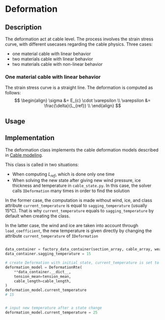 # Deformation

## Description

The deformation act at cable level. The process involves the strain stress curve, with different usecases regarding the cable physics. Three cases:
- one material cable with linear behavior
- two materials cable with linear behavior
- two materials cable with non-linear behavior

### One material cable with linear behavior

The strain stress curve is a straight line. The deformation is computed as follows:
$$
\begin{align}
    \sigma &= E_{c} \cdot \varepsilon \\
    \varepsilon &= \frac{\delta}{L_{ref}} \\
\end{align}
$$
## Usage


## Implementation

The deformation class implements the cable deformation models described in [Cable modeling](ug_cable_model.md#physics-based-cable-model).

This class is called in two situations:

- When computing $L_{ref}$, which is done only one time
- When solving the new state after giving new wind pressure, ice thickness and temperature in `cable_state.py`. In this case, the solver calls `IDeformation` many times in order to find the solution

In the former case, the computation is made without wind, ice, and class attribute `current_temperature` is equal to `sagging_temperature` (usually 15°C). That is why `current_temperature` equals to `sagging_temperature` by default when creating the class.

In the latter case, the wind and ice are taken into account through `load_coefficient`, the new temperature is given directly by changing the attribute `current_temperature` of `IDeformation`

```python

data_container = factory_data_container(section_array, cable_array, weather_array)
data_container.sagging_temperature = 15

# create Deformation with initial state, current_temperature is set to sagging_temperature
deformation_model = DeformationRte(
	**data_container.__dict__,
	tension_mean=tension_mean,
	cable_length=cable_length,
)
deformation_model.current_temperature
# 15


# input new temperature after a state change
deformation_model.current_temperature = 25
```